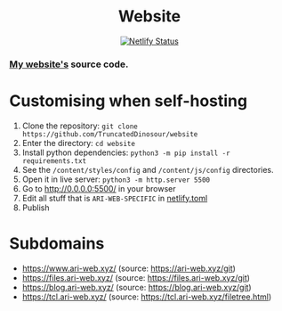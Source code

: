 <h1 align="center">Website</h1>

<p align="center">
    <a href="https://app.netlify.com/sites/ari-web/deploys">
        <img alt="Netlify Status" src="https://api.netlify.com/api/v1/badges/4ac67547-6444-4c67-9a54-c7f8fb28427b/deploy-status"/>
    </a>
</p>

### [My website's](https://www.ari-web.xyz/) source code.

# Customising when self-hosting

1. Clone the repository: `git clone https://github.com/TruncatedDinosour/website`
2. Enter the directory: `cd website`
3. Install python dependencies: `python3 -m pip install -r requirements.txt`
4. See the `/content/styles/config` and `/content/js/config` directories.
5. Open it in live server: `python3 -m http.server 5500`
6. Go to http://0.0.0.0:5500/ in your browser
7. Edit all stuff that is `ARI-WEB-SPECIFIC` in [netlify.toml](/netlify.toml)
8. Publish

# Subdomains

-   https://www.ari-web.xyz/ (source: https://ari-web.xyz/git)
-   https://files.ari-web.xyz/ (source: https://files.ari-web.xyz/git)
-   https://blog.ari-web.xyz/ (source: https://blog.ari-web.xyz/git)
-   https://tcl.ari-web.xyz/ (source: https://tcl.ari-web.xyz/filetree.html)
